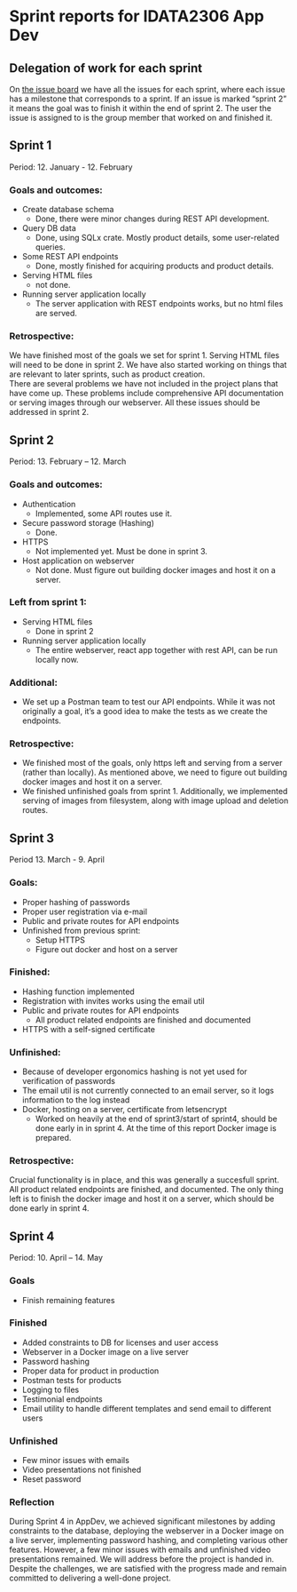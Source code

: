 # Sprint reports for IDATA2306 App Dev

## Delegation of work for each sprint 
On [the issue board](https://github.com/nokacper24/group4webshop/issues) we have all the issues for each sprint, where each issue has a milestone that corresponds to a sprint. If an issue is marked “sprint 2” it means the goal was to finish it within the end of sprint 2. The user the issue is assigned to is the group member that worked on and finished it.  

## Sprint 1
Period: 12. January - 12. February
### Goals and outcomes: 
- Create database schema     
	- Done, there were minor changes during REST API development. 
- Query DB data 
	- Done, using SQLx crate. Mostly product details, some user-related queries. 
- Some REST API endpoints 
	- Done, mostly finished for acquiring products and product details. 
- Serving HTML files 
	- not done. 
- Running server application locally 
	- The server application with REST endpoints works, but no html files are served.
### Retrospective:
We have finished most of the goals we set for sprint 1. Serving HTML files will need to be done in sprint 2. We have also started working on things that are relevant to later sprints, such as product creation.  
There are several problems we have not included in the project plans that have come up. These problems include comprehensive API documentation or serving images through our webserver. All these issues should be addressed in sprint 2.

## Sprint 2
Period: 13. February – 12. March 
### Goals and outcomes: 
-   Authentication  
	-   Implemented, some API routes use it. 
-   Secure password storage (Hashing)  
	-   Done. 
-   HTTPS  
	-   Not implemented yet. Must be done in sprint 3. 
-   Host application on webserver 
	-   Not done. Must figure out building docker images and host it on a server.

### Left from sprint 1:
-   Serving HTML files 
	-   Done in sprint 2 
-   Running server application locally   
	-   The entire webserver, react app together with rest API, can be run locally now.

### Additional: 

-   We set up a Postman team to test our API endpoints. While it was not originally a goal, it’s a good idea to make the tests as we create the endpoints.

### Retrospective:
-   We finished most of the goals, only https left and serving from a server (rather than locally). As mentioned above, we need to figure out building docker images and host it on a server. 
-   We finished unfinished goals from sprint 1. Additionally, we implemented serving of images from filesystem, along with image upload and deletion routes.
## Sprint 3
Period 13. March - 9. April  
### Goals: 
- Proper hashing of passwords
- Proper user registration via e-mail
- Public and private routes for API endpoints
- Unfinished from previous sprint:
  - Setup HTTPS
  - Figure out docker and host on a server

### Finished:
- Hashing function implemented
- Registration with invites works using the email util
- Public and private routes for API endpoints
  - All product related endpoints are finished and documented
- HTTPS with a self-signed certificate

### Unfinished:
- Because of developer ergonomics hashing is not yet used for verification of passwords
- The email util is not currently connected to an email server, so it logs information to the log instead
- Docker, hosting on a server, certificate from letsencrypt
  - Worked on heavily at the end of sprint3/start of sprint4, should be done early in in sprint 4. At the time of this report Docker image is prepared. 

### Retrospective:  
Crucial functionality is in place, and this was generally a succesfull sprint. All product related endpoints are finished, and documented. The only thing left is to finish the docker image and host it on a server, which should be done early in sprint 4.

## Sprint 4
Period: 10. April – 14. May

### Goals
- Finish remaining features 

### Finished
- Added constraints to DB for licenses and user access 
- Webserver in a Docker image on a live server 
- Password hashing 
- Proper data for product in production 
- Postman tests for products 
- Logging to files 
- Testimonial endpoints 
- Email utility to handle different templates and send email to different users 

### Unfinished
- Few minor issues with emails 
- Video presentations not finished 
- Reset password 

### Reflection
During Sprint 4 in AppDev, we achieved significant milestones by adding constraints to the database, deploying the webserver in a Docker image on a live server, implementing password hashing, and completing various other features. However, a few minor issues with emails and unfinished video presentations remained. We will address before the project is handed in. Despite the challenges, we are satisfied with the progress made and remain committed to delivering a well-done project.